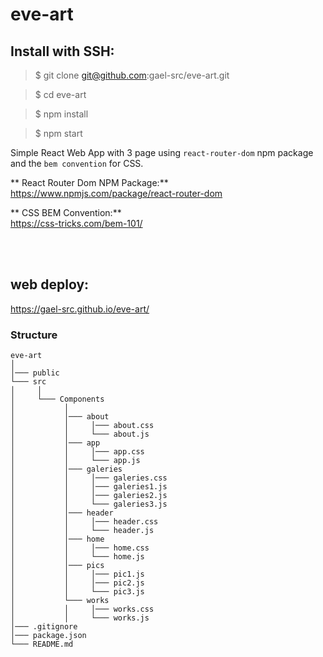 # eve-art

## Install with SSH:

> $ git clone git@github.com:gael-src/eve-art.git

> $ cd eve-art

> $ npm install

> $ npm start

Simple React Web App with 3 page using `react-router-dom` npm package and the `bem convention` for CSS.

** React Router Dom NPM Package:** </br>
https://www.npmjs.com/package/react-router-dom

** CSS BEM Convention:** </br>
https://css-tricks.com/bem-101/

</br>
</br>

## web deploy:

https://gael-src.github.io/eve-art/

### Structure

```
eve-art
│
│─── public
└─── src
│     │
│     └─── Components
│           │
│           │─── about
│           │     │─── about.css
│           │     └─── about.js
│           │─── app
│           │     │─── app.css
│           │     └─── app.js
│           │─── galeries
│           │     │─── galeries.css
│           │     │─── galeries1.js
│           │     │─── galeries2.js
│           │     └─── galeries3.js
│           │─── header
│           │     │─── header.css
│           │     └─── header.js
│           │─── home
│           │     │─── home.css
│           │     └─── home.js
│           │─── pics
│           │     │─── pic1.js
│           │     │─── pic2.js
│           │     └─── pic3.js
│           └─── works
│           │     │─── works.css
│           │     └─── works.js
│─── .gitignore
│─── package.json
└─── README.md
```
